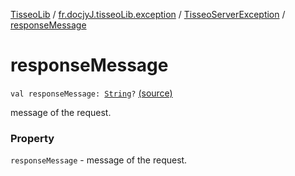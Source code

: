 [TisseoLib](../../index.md) / [fr.docjyJ.tisseoLib.exception](../index.md) / [TisseoServerException](index.md) / [responseMessage](./response-message.md)

# responseMessage

`val responseMessage: `[`String`](https://kotlinlang.org/api/latest/jvm/stdlib/kotlin/-string/index.html)`?` [(source)](https://github.com/docjyJ/TisseoLib/tree/master/src/main/kotlin/fr/docjyJ/tisseoLib/exception/TisseoServerException.kt#L21)

message of the request.

### Property

`responseMessage` - message of the request.